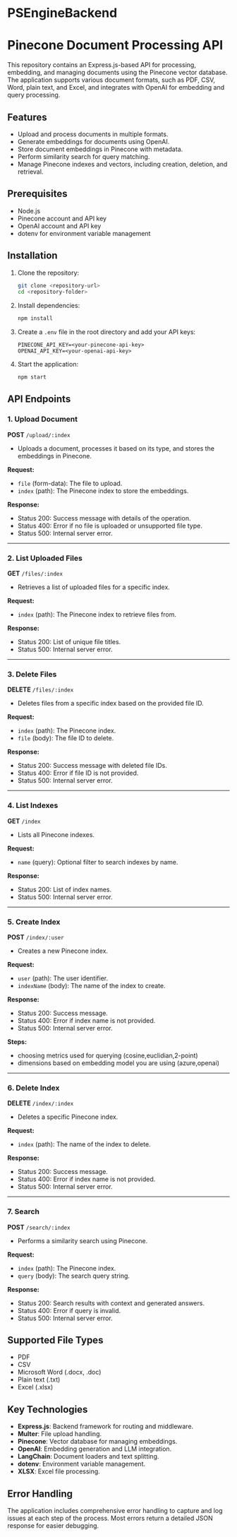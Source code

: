 # PSEngineBackend

# Pinecone Document Processing API

This repository contains an Express.js-based API for processing, embedding, and managing documents using the Pinecone vector database. The application supports various document formats, such as PDF, CSV, Word, plain text, and Excel, and integrates with OpenAI for embedding and query processing.

## Features
- Upload and process documents in multiple formats.
- Generate embeddings for documents using OpenAI.
- Store document embeddings in Pinecone with metadata.
- Perform similarity search for query matching.
- Manage Pinecone indexes and vectors, including creation, deletion, and retrieval.

## Prerequisites
- Node.js 
- Pinecone account and API key
- OpenAI account and API key
- dotenv for environment variable management

## Installation

1. Clone the repository:
   ```bash
   git clone <repository-url>
   cd <repository-folder>
   ```

2. Install dependencies:
   ```bash
   npm install
   ```

3. Create a `.env` file in the root directory and add your API keys:
   ```env
   PINECONE_API_KEY=<your-pinecone-api-key>
   OPENAI_API_KEY=<your-openai-api-key>
   ```

4. Start the application:
   ```bash
   npm start
   ```

## API Endpoints

### 1. Upload Document
**POST** `/upload/:index`
- Uploads a document, processes it based on its type, and stores the embeddings in Pinecone.

**Request:**
- `file` (form-data): The file to upload.
- `index` (path): The Pinecone index to store the embeddings.

**Response:**
- Status 200: Success message with details of the operation.
- Status 400: Error if no file is uploaded or unsupported file type.
- Status 500: Internal server error.

---

### 2. List Uploaded Files
**GET** `/files/:index`
- Retrieves a list of uploaded files for a specific index.

**Request:**
- `index` (path): The Pinecone index to retrieve files from.

**Response:**
- Status 200: List of unique file titles.
- Status 500: Internal server error.

---

### 3. Delete Files
**DELETE** `/files/:index`
- Deletes files from a specific index based on the provided file ID.

**Request:**
- `index` (path): The Pinecone index.
- `file` (body): The file ID to delete.

**Response:**
- Status 200: Success message with deleted file IDs.
- Status 400: Error if file ID is not provided.
- Status 500: Internal server error.

---

### 4. List Indexes
**GET** `/index`
- Lists all Pinecone indexes.

**Request:**
- `name` (query): Optional filter to search indexes by name.

**Response:**
- Status 200: List of index names.
- Status 500: Internal server error.

---

### 5. Create Index
**POST** `/index/:user`
- Creates a new Pinecone index.

**Request:**
- `user` (path): The user identifier.
- `indexName` (body): The name of the index to create.

**Response:**
- Status 200: Success message.
- Status 400: Error if index name is not provided.
- Status 500: Internal server error.

**Steps:**
- choosing metrics used for querying (cosine,euclidian,2-point)
- dimensions based on embedding model you are using (azure,openai)  

---

### 6. Delete Index
**DELETE** `/index/:index`
- Deletes a specific Pinecone index.

**Request:**
- `index` (path): The name of the index to delete.

**Response:**
- Status 200: Success message.
- Status 400: Error if index name is not provided.
- Status 500: Internal server error.

---

### 7. Search
**POST** `/search/:index`
- Performs a similarity search using Pinecone.

**Request:**
- `index` (path): The Pinecone index.
- `query` (body): The search query string.

**Response:**
- Status 200: Search results with context and generated answers.
- Status 400: Error if query is invalid.
- Status 500: Internal server error.

## Supported File Types
- PDF
- CSV
- Microsoft Word (.docx, .doc)
- Plain text (.txt)
- Excel (.xlsx)

## Key Technologies
- **Express.js**: Backend framework for routing and middleware.
- **Multer**: File upload handling.
- **Pinecone**: Vector database for managing embeddings.
- **OpenAI**: Embedding generation and LLM integration.
- **LangChain**: Document loaders and text splitting.
- **dotenv**: Environment variable management.
- **XLSX**: Excel file processing.

## Error Handling
The application includes comprehensive error handling to capture and log issues at each step of the process. Most errors return a detailed JSON response for easier debugging.


